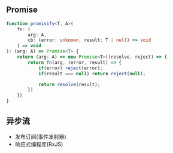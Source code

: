 ## Promise

```ts
function promisify<T, A>(
	fn: (
		arg: A,
		cb: (error: unknown, result: T | null) => void
	) => void
): (arg: A) => Promise<T> {
	return (arg: A) => new Promise<T>((resolve, reject) => {
		return fn(arg, (error, result) => {
			if(error) reject(error);
			if(result === null) return reject(null);

			return resolve(result);
		})
	})
}
```

## 异步流

- 发布订阅(事件发射器)
- 响应式编程库(RxJS)
